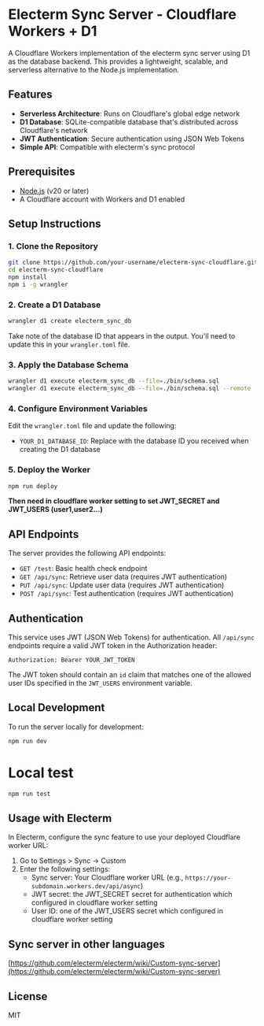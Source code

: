 # Electerm Sync Server - Cloudflare Workers + D1

A Cloudflare Workers implementation of the electerm sync server using D1 as the database backend. This provides a lightweight, scalable, and serverless alternative to the Node.js implementation.

## Features

- **Serverless Architecture**: Runs on Cloudflare's global edge network
- **D1 Database**: SQLite-compatible database that's distributed across Cloudflare's network
- **JWT Authentication**: Secure authentication using JSON Web Tokens
- **Simple API**: Compatible with electerm's sync protocol

## Prerequisites

- [Node.js](https://nodejs.org/) (v20 or later)
- A Cloudflare account with Workers and D1 enabled

## Setup Instructions

### 1. Clone the Repository

```bash
git clone https://github.com/your-username/electerm-sync-cloudflare.git
cd electerm-sync-cloudflare
npm install
npm i -g wrangler
```

### 2. Create a D1 Database

```bash
wrangler d1 create electerm_sync_db
```

Take note of the database ID that appears in the output. You'll need to update this in your `wrangler.toml` file.

### 3. Apply the Database Schema

```bash
wrangler d1 execute electerm_sync_db --file=./bin/schema.sql
wrangler d1 execute electerm_sync_db --file=./bin/schema.sql --remote
```

### 4. Configure Environment Variables

Edit the `wrangler.toml` file and update the following:

- `YOUR_D1_DATABASE_ID`: Replace with the database ID you received when creating the D1 database

### 5. Deploy the Worker

```bash
npm run deploy
```

**Then need in cloudflare worker setting to set JWT_SECRET and JWT_USERS (user1,user2...)**

## API Endpoints

The server provides the following API endpoints:

- `GET /test`: Basic health check endpoint
- `GET /api/sync`: Retrieve user data (requires JWT authentication)
- `PUT /api/sync`: Update user data (requires JWT authentication)
- `POST /api/sync`: Test authentication (requires JWT authentication)

## Authentication

This service uses JWT (JSON Web Tokens) for authentication. All `/api/sync` endpoints require a valid JWT token in the Authorization header:

```
Authorization: Bearer YOUR_JWT_TOKEN
```

The JWT token should contain an `id` claim that matches one of the allowed user IDs specified in the `JWT_USERS` environment variable.

## Local Development

To run the server locally for development:

```bash
npm run dev
```

# Local test

```bash
npm run test
```

## Usage with Electerm

In Electerm, configure the sync feature to use your deployed Cloudflare worker URL:

1. Go to Settings > Sync -> Custom
2. Enter the following settings:
   - Sync server: Your Cloudflare worker URL (e.g., `https://your-subdomain.workers.dev/api/async`)
   - JWT secret: the JWT_SECRET secret for authentication which configured in cloudflare worker setting
   - User ID: one of the JWT_USERS secret which configured in cloudflare worker setting

## Sync server in other languages

[https://github.com/electerm/electerm/wiki/Custom-sync-server](https://github.com/electerm/electerm/wiki/Custom-sync-server)

## License

MIT